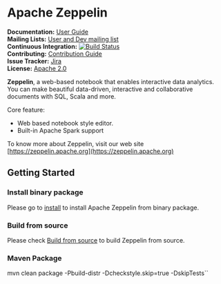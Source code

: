 # Apache Zeppelin

**Documentation:** [User Guide](https://zeppelin.apache.org/docs/latest/index.html)<br/>
**Mailing Lists:** [User and Dev mailing list](https://zeppelin.apache.org/community.html)<br/>
**Continuous Integration:** [![Build Status](https://travis-ci.org/apache/zeppelin.svg?branch=master)](https://travis-ci.org/apache/zeppelin) <br/>
**Contributing:** [Contribution Guide](https://zeppelin.apache.org/contribution/contributions.html)<br/>
**Issue Tracker:** [Jira](https://issues.apache.org/jira/browse/ZEPPELIN)<br/>
**License:** [Apache 2.0](https://github.com/apache/zeppelin/blob/master/LICENSE)


**Zeppelin**, a web-based notebook that enables interactive data analytics. You can make beautiful data-driven, interactive and collaborative documents with SQL, Scala and more.

Core feature:
   * Web based notebook style editor.
   * Built-in Apache Spark support


To know more about Zeppelin, visit our web site [https://zeppelin.apache.org](https://zeppelin.apache.org)


## Getting Started

### Install binary package
Please go to [install](https://zeppelin.apache.org/docs/latest/quickstart/install.html) to install Apache Zeppelin from binary package.

### Build from source
Please check [Build from source](https://zeppelin.apache.org/docs/latest/setup/basics/how_to_build.html) to build Zeppelin from source.

### Maven Package
mvn clean package -Pbuild-distr -Dcheckstyle.skip=true -DskipTests``
